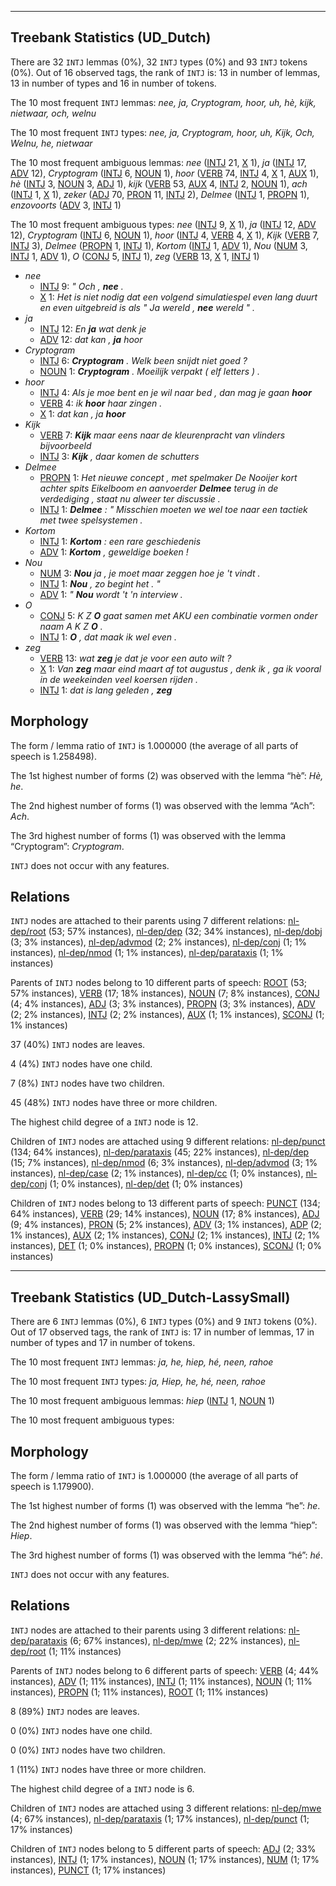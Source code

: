 

--------------------------------------------------------------------------------

## Treebank Statistics (UD_Dutch)

There are 32 `INTJ` lemmas (0%), 32 `INTJ` types (0%) and 93 `INTJ` tokens (0%).
Out of 16 observed tags, the rank of `INTJ` is: 13 in number of lemmas, 13 in number of types and 16 in number of tokens.

The 10 most frequent `INTJ` lemmas: <em>nee, ja, Cryptogram, hoor, uh, hè, kijk, nietwaar, och, welnu</em>

The 10 most frequent `INTJ` types:  <em>nee, ja, Cryptogram, hoor, uh, Kijk, Och, Welnu, he, nietwaar</em>

The 10 most frequent ambiguous lemmas: <em>nee</em> ([INTJ]() 21, [X]() 1), <em>ja</em> ([INTJ]() 17, [ADV]() 12), <em>Cryptogram</em> ([INTJ]() 6, [NOUN]() 1), <em>hoor</em> ([VERB]() 74, [INTJ]() 4, [X]() 1, [AUX]() 1), <em>hè</em> ([INTJ]() 3, [NOUN]() 3, [ADJ]() 1), <em>kijk</em> ([VERB]() 53, [AUX]() 4, [INTJ]() 2, [NOUN]() 1), <em>ach</em> ([INTJ]() 1, [X]() 1), <em>zeker</em> ([ADJ]() 70, [PRON]() 11, [INTJ]() 2), <em>Delmee</em> ([INTJ]() 1, [PROPN]() 1), <em>enzovoorts</em> ([ADV]() 3, [INTJ]() 1)

The 10 most frequent ambiguous types:  <em>nee</em> ([INTJ]() 9, [X]() 1), <em>ja</em> ([INTJ]() 12, [ADV]() 12), <em>Cryptogram</em> ([INTJ]() 6, [NOUN]() 1), <em>hoor</em> ([INTJ]() 4, [VERB]() 4, [X]() 1), <em>Kijk</em> ([VERB]() 7, [INTJ]() 3), <em>Delmee</em> ([PROPN]() 1, [INTJ]() 1), <em>Kortom</em> ([INTJ]() 1, [ADV]() 1), <em>Nou</em> ([NUM]() 3, [INTJ]() 1, [ADV]() 1), <em>O</em> ([CONJ]() 5, [INTJ]() 1), <em>zeg</em> ([VERB]() 13, [X]() 1, [INTJ]() 1)


* <em>nee</em>
  * [INTJ]() 9: <em>" Och , <b>nee</b> .</em>
  * [X]() 1: <em>Het is niet nodig dat een volgend simulatiespel even lang duurt en even uitgebreid is als " Ja wereld , <b>nee</b> wereld " .</em>
* <em>ja</em>
  * [INTJ]() 12: <em>En <b>ja</b> wat denk je</em>
  * [ADV]() 12: <em>dat kan , <b>ja</b> hoor</em>
* <em>Cryptogram</em>
  * [INTJ]() 6: <em><b>Cryptogram</b> . Welk been snijdt niet goed ?</em>
  * [NOUN]() 1: <em><b>Cryptogram</b> . Moeilijk verpakt ( elf letters ) .</em>
* <em>hoor</em>
  * [INTJ]() 4: <em>Als je moe bent en je wil naar bed , dan mag je gaan <b>hoor</b></em>
  * [VERB]() 4: <em>ik <b>hoor</b> haar zingen .</em>
  * [X]() 1: <em>dat kan , ja <b>hoor</b></em>
* <em>Kijk</em>
  * [VERB]() 7: <em><b>Kijk</b> maar eens naar de kleurenpracht van vlinders bijvoorbeeld</em>
  * [INTJ]() 3: <em><b>Kijk</b> , daar komen de schutters</em>
* <em>Delmee</em>
  * [PROPN]() 1: <em>Het nieuwe concept , met spelmaker De Nooijer kort achter spits Eikelboom en aanvoerder <b>Delmee</b> terug in de verdediging , staat nu alweer ter discussie .</em>
  * [INTJ]() 1: <em><b>Delmee</b> : " Misschien moeten we wel toe naar een tactiek met twee spelsystemen .</em>
* <em>Kortom</em>
  * [INTJ]() 1: <em><b>Kortom</b> : een rare geschiedenis</em>
  * [ADV]() 1: <em><b>Kortom</b> , geweldige boeken !</em>
* <em>Nou</em>
  * [NUM]() 3: <em><b>Nou</b> ja , je moet maar zeggen hoe je 't vindt .</em>
  * [INTJ]() 1: <em><b>Nou</b> , zo begint het . "</em>
  * [ADV]() 1: <em>" <b>Nou</b> wordt 't 'n interview .</em>
* <em>O</em>
  * [CONJ]() 5: <em>K Z <b>O</b> gaat samen met AKU een combinatie vormen onder naam A K Z <b>O</b> .</em>
  * [INTJ]() 1: <em><b>O</b> , dat maak ik wel even .</em>
* <em>zeg</em>
  * [VERB]() 13: <em>wat <b>zeg</b> je dat je voor een auto wilt ?</em>
  * [X]() 1: <em>Van <b>zeg</b> maar eind maart af tot augustus , denk ik , ga ik vooral in de weekeinden veel koersen rijden .</em>
  * [INTJ]() 1: <em>dat is lang geleden , <b>zeg</b></em>

## Morphology

The form / lemma ratio of `INTJ` is 1.000000 (the average of all parts of speech is 1.258498).

The 1st highest number of forms (2) was observed with the lemma “hè”: <em>Hè, he</em>.

The 2nd highest number of forms (1) was observed with the lemma “Ach”: <em>Ach</em>.

The 3rd highest number of forms (1) was observed with the lemma “Cryptogram”: <em>Cryptogram</em>.

`INTJ` does not occur with any features.


## Relations

`INTJ` nodes are attached to their parents using 7 different relations: [nl-dep/root]() (53; 57% instances), [nl-dep/dep]() (32; 34% instances), [nl-dep/dobj]() (3; 3% instances), [nl-dep/advmod]() (2; 2% instances), [nl-dep/conj]() (1; 1% instances), [nl-dep/nmod]() (1; 1% instances), [nl-dep/parataxis]() (1; 1% instances)

Parents of `INTJ` nodes belong to 10 different parts of speech: [ROOT]() (53; 57% instances), [VERB]() (17; 18% instances), [NOUN]() (7; 8% instances), [CONJ]() (4; 4% instances), [ADJ]() (3; 3% instances), [PROPN]() (3; 3% instances), [ADV]() (2; 2% instances), [INTJ]() (2; 2% instances), [AUX]() (1; 1% instances), [SCONJ]() (1; 1% instances)

37 (40%) `INTJ` nodes are leaves.

4 (4%) `INTJ` nodes have one child.

7 (8%) `INTJ` nodes have two children.

45 (48%) `INTJ` nodes have three or more children.

The highest child degree of a `INTJ` node is 12.

Children of `INTJ` nodes are attached using 9 different relations: [nl-dep/punct]() (134; 64% instances), [nl-dep/parataxis]() (45; 22% instances), [nl-dep/dep]() (15; 7% instances), [nl-dep/nmod]() (6; 3% instances), [nl-dep/advmod]() (3; 1% instances), [nl-dep/case]() (2; 1% instances), [nl-dep/cc]() (1; 0% instances), [nl-dep/conj]() (1; 0% instances), [nl-dep/det]() (1; 0% instances)

Children of `INTJ` nodes belong to 13 different parts of speech: [PUNCT]() (134; 64% instances), [VERB]() (29; 14% instances), [NOUN]() (17; 8% instances), [ADJ]() (9; 4% instances), [PRON]() (5; 2% instances), [ADV]() (3; 1% instances), [ADP]() (2; 1% instances), [AUX]() (2; 1% instances), [CONJ]() (2; 1% instances), [INTJ]() (2; 1% instances), [DET]() (1; 0% instances), [PROPN]() (1; 0% instances), [SCONJ]() (1; 0% instances)



--------------------------------------------------------------------------------

## Treebank Statistics (UD_Dutch-LassySmall)

There are 6 `INTJ` lemmas (0%), 6 `INTJ` types (0%) and 9 `INTJ` tokens (0%).
Out of 17 observed tags, the rank of `INTJ` is: 17 in number of lemmas, 17 in number of types and 17 in number of tokens.

The 10 most frequent `INTJ` lemmas: <em>ja, he, hiep, hé, neen, rahoe</em>

The 10 most frequent `INTJ` types:  <em>ja, Hiep, he, hé, neen, rahoe</em>

The 10 most frequent ambiguous lemmas: <em>hiep</em> ([INTJ]() 1, [NOUN]() 1)

The 10 most frequent ambiguous types:  



## Morphology

The form / lemma ratio of `INTJ` is 1.000000 (the average of all parts of speech is 1.179900).

The 1st highest number of forms (1) was observed with the lemma “he”: <em>he</em>.

The 2nd highest number of forms (1) was observed with the lemma “hiep”: <em>Hiep</em>.

The 3rd highest number of forms (1) was observed with the lemma “hé”: <em>hé</em>.

`INTJ` does not occur with any features.


## Relations

`INTJ` nodes are attached to their parents using 3 different relations: [nl-dep/parataxis]() (6; 67% instances), [nl-dep/mwe]() (2; 22% instances), [nl-dep/root]() (1; 11% instances)

Parents of `INTJ` nodes belong to 6 different parts of speech: [VERB]() (4; 44% instances), [ADV]() (1; 11% instances), [INTJ]() (1; 11% instances), [NOUN]() (1; 11% instances), [PROPN]() (1; 11% instances), [ROOT]() (1; 11% instances)

8 (89%) `INTJ` nodes are leaves.

0 (0%) `INTJ` nodes have one child.

0 (0%) `INTJ` nodes have two children.

1 (11%) `INTJ` nodes have three or more children.

The highest child degree of a `INTJ` node is 6.

Children of `INTJ` nodes are attached using 3 different relations: [nl-dep/mwe]() (4; 67% instances), [nl-dep/parataxis]() (1; 17% instances), [nl-dep/punct]() (1; 17% instances)

Children of `INTJ` nodes belong to 5 different parts of speech: [ADJ]() (2; 33% instances), [INTJ]() (1; 17% instances), [NOUN]() (1; 17% instances), [NUM]() (1; 17% instances), [PUNCT]() (1; 17% instances)

